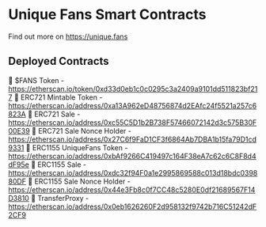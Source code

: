 # Unique Fans Smart Contracts
Find out more on https://unique.fans

## Deployed Contracts
🔹 $FANS Token - https://etherscan.io/token/0xd33d0eb1c0c0295c3a2409a9101dd511823bf217
🔹 ERC721 Mintable Token - https://etherscan.io/address/0xa13A962eD48756874d2EAfc24f5521a257c6823A
🔹 ERC721 Sale - https://etherscan.io/address/0xc55C5D1b2B738F57466072142d3c575B30F00E39
🔹 ERC721 Sale Nonce Holder - https://etherscan.io/address/0x27C6f9FaD1CF3f6864Ab7DBA1b15fa79D1cd9331
🔹 ERC1155 UniqueFans Token - https://etherscan.io/address/0xbAf9266C419497c164F38eA7c62c6C8F8d4dF95e
🔹 ERC1155 Sale - https://etherscan.io/address/0xdc32f94F0a1e2995869588c013d18bdc039880DF
🔹 ERC1155 Sale Nonce Holder - https://etherscan.io/address/0x44e3Fb8c0f7CC48c5280E0df21689567F14D3810
🔹 TransferProxy - https://etherscan.io/address/0x0eb1626260F2d958132f9742b716C51242dF2CF9

